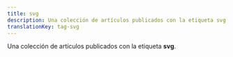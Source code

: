 ```yaml
---
title: svg
description: Una colección de artículos publicados con la etiqueta svg.
translationKey: tag-svg
---
```

Una colección de artículos publicados con la etiqueta **svg**.
